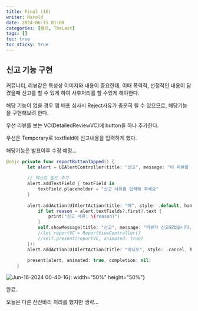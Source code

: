 ```yaml
---
title: Final (16)
writer: Harold
date: 2024-06-15 01:00
categories: [캠프, TheLast]
tags: []
toc: true
toc_sticky: true
---
```


## 신고 기능 구현

커뮤니티, 리뷰같은 특성상 이미지와 내용이 중요한데, 이때 폭력적, 선정적인 내용이 담겼을때 신고를 할 수 있게 하여 사후처리를 할 수있게 해야한다.

해당 기능이 없을 경우 앱 배포 심사시 Reject사유가 충분히 될 수 있으므로, 해당기능을 구현해보려 한다.

우선 리뷰를 보는 VC(DetailedReviewVC)에 button을 하나 추가한다.

우선은 Temporary로 textfield에 신고내용을 입력하게 했다.

해당기능은 발표이후 수정 예정...

```swift
@objc private func reportButtonTapped() {
        let alert = UIAlertController(title: "신고", message: "이 리뷰를 신고하시겠습니까?", preferredStyle: .alert)
        
        // 텍스트 필드 추가
        alert.addTextField { textField in
            textField.placeholder = "신고 사유를 입력해 주세요"
        }
        
        alert.addAction(UIAlertAction(title: "예", style: .default, handler: { _ in
            if let reason = alert.textFields?.first?.text {
                print("신고 사유: \(reason)")
            }
            self.showMessage(title: "신고", message: "리뷰가 신고되었습니다.")
            //let reportVC = ReportViewController()
            //self.present(reportVC, animated: true)
        }))
        alert.addAction(UIAlertAction(title: "아니오", style: .cancel, handler: nil))
        
        present(alert, animated: true, completion: nil)
    }
```

![Jun-16-2024 00-40-16](https://github.com/Haroldfromk/haroldfromk.github.io/assets/97341336/d4e8c19f-e805-4f7c-bf99-2c8357ef4d01){: width="50%" height="50%"}

완료.

오늘은 다른 잔잔바리 처리를 했지만 생략...


